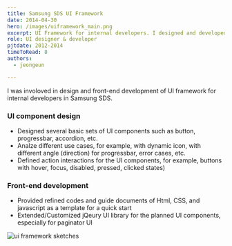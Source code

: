 ```yaml
---
title: Samsung SDS UI Framework
date: 2014-04-30
hero: /images/uiframework_main.png
excerpt: UI Framework for internal developers. I designed and developed UI Components with samples and codes.
role: UI designer & developer
pjtdate: 2012-2014
timeToRead: 8
authors:
  - jeongeun

---
```



I was involoved in design and front-end development of UI framework for internal developers in Samsung SDS.




### UI component design 
  - Designed several basic sets of UI components such as button, progressbar, accordion, etc.
  - Analze different use cases, for example, with dynamic icon, with different angle (direction) for progressbar, error cases, etc.
  - Defined action interactions for the UI components, for example, buttons with hover, focus, disabled, pressed, clicked states)
### Front-end development
- Provided refined codes and guide documents of Html, CSS, and javascript as a template for a quick start
- Extended/Customized jQeury UI library for the planned UI components, especially for paginator UI



 ![ui framework sketches](/images/uiframework_sketches.png)